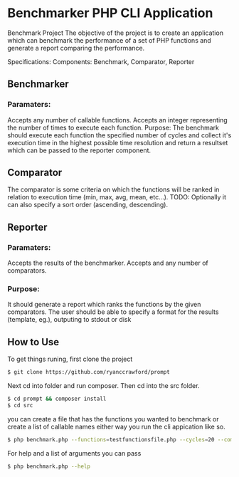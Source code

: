 # Benchmarker PHP CLI Application

Benchmark Project The objective of the project is to create an application which can benchmark the performance of a set of                   PHP functions and generate a report comparing the performance. 
 
Specifications: Components: Benchmark, Comparator, Reporter 
 
## Benchmarker
### Paramaters:
Accepts any number of callable functions.
Accepts an integer representing the number of times to execute each function.
Purpose:
The benchmark should execute each function the specified number of cycles and collect it's execution time in the highest possible time resolution and return a resultset which can be passed to the reporter component. 
 
## Comparator
The comparator is some criteria on which the functions will be ranked in relation to execution time (min, max, avg, mean, etc...).
TODO: Optionally it can also specify a sort order (ascending, descending). 
 
## Reporter
### Paramaters:
Accepts the results of the benchmarker.
Accepts and any number of comparators.
### Purpose:
It should generate a report which ranks the functions by the given comparators. The user should be able to specify a format for the results (template, eg.), outputing to stdout or disk

## How to Use

To get things runing, first clone the project 

```bash
$ git clone https://github.com/ryanccrawford/prompt
```

Next cd into folder and run composer. Then cd into the src folder.
```bash
$ cd prompt && composer install
$ cd src
```

you can create a file that has the functions you wanted to benchmark or create a list of callable names either way you run the cli appication like so.
```bash
$ php benchmark.php --functions=testfunctionsfile.php --cycles=20 --comparators=min,max --stdout

```
For help and a list of arguments you can pass
```bash
$ php benchmark.php --help
```
